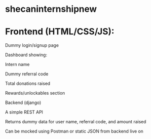 # shecaninternshipnew
# Frontend (HTML/CSS/JS):

Dummy login/signup page 

Dashboard showing:

Intern name

Dummy referral code

Total donations raised 

Rewards/unlockables section 

Backend (django)

A simple REST API 

Returns dummy data for user name, referral code, and amount raised

Can be mocked using Postman or static JSON from backend
live on
